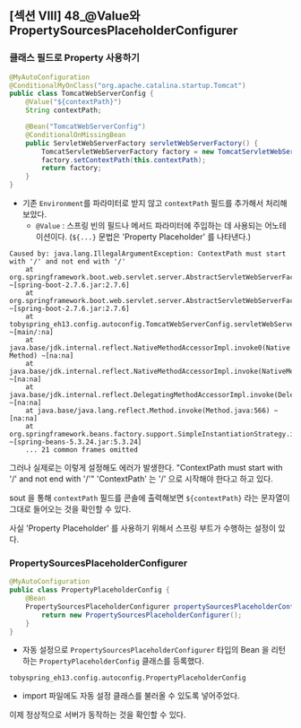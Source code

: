 ## [섹션 VIII] 48_@Value와 PropertySourcesPlaceholderConfigurer

### 클래스 필드로 Property 사용하기
```java
@MyAutoConfiguration
@ConditionalMyOnClass("org.apache.catalina.startup.Tomcat")
public class TomcatWebServerConfig {
    @Value("${contextPath}")
    String contextPath;

    @Bean("TomcatWebServerConfig")
    @ConditionalOnMissingBean
    public ServletWebServerFactory servletWebServerFactory() {
        TomcatServletWebServerFactory factory = new TomcatServletWebServerFactory();
        factory.setContextPath(this.contextPath);
        return factory;
    }
}
```
- 기존 `Environment`를 파라미터로 받지 않고 `contextPath` 필드를 추가해서 처리해보았다.
  - `@Value` : 스프링 빈의 필드나 메서드 파라미터에 주입하는 데 사용되는 어노테이션이다. (`${...}` 문법은 'Property Placeholder' 를 나타낸다.)

```
Caused by: java.lang.IllegalArgumentException: ContextPath must start with '/' and not end with '/'
	at org.springframework.boot.web.servlet.server.AbstractServletWebServerFactory.checkContextPath(AbstractServletWebServerFactory.java:140) ~[spring-boot-2.7.6.jar:2.7.6]
	at org.springframework.boot.web.servlet.server.AbstractServletWebServerFactory.setContextPath(AbstractServletWebServerFactory.java:129) ~[spring-boot-2.7.6.jar:2.7.6]
	at tobyspring_eh13.config.autoconfig.TomcatWebServerConfig.servletWebServerFactory(TomcatWebServerConfig.java:22) ~[main/:na]
	at java.base/jdk.internal.reflect.NativeMethodAccessorImpl.invoke0(Native Method) ~[na:na]
	at java.base/jdk.internal.reflect.NativeMethodAccessorImpl.invoke(NativeMethodAccessorImpl.java:62) ~[na:na]
	at java.base/jdk.internal.reflect.DelegatingMethodAccessorImpl.invoke(DelegatingMethodAccessorImpl.java:43) ~[na:na]
	at java.base/java.lang.reflect.Method.invoke(Method.java:566) ~[na:na]
	at org.springframework.beans.factory.support.SimpleInstantiationStrategy.instantiate(SimpleInstantiationStrategy.java:154) ~[spring-beans-5.3.24.jar:5.3.24]
	... 21 common frames omitted
```
그러나 실제로는 이렇게 설정해도 에러가 발생한다. "ContextPath must start with '/' and not end with '/'" 'ContextPath' 는 '/' 으로 시작해야 한다고 하고 있다.

sout 을 통해 `contextPath` 필드를 콘솔에 출력해보면 `${contextPath}` 라는 문자열이 그대로 들어오는 것을 확인할 수 있다.

사실 'Property Placeholder' 를 사용하기 위해서 스프링 부트가 수행하는 설정이 있다.

### PropertySourcesPlaceholderConfigurer
```java
@MyAutoConfiguration
public class PropertyPlaceholderConfig {
    @Bean
    PropertySourcesPlaceholderConfigurer propertySourcesPlaceholderConfigurer() {
        return new PropertySourcesPlaceholderConfigurer();
    }
}
```
- 자동 설정으로 `PropertySourcesPlaceholderConfigurer` 타입의 Bean 을 리턴하는 `PropertyPlaceholderConfig` 클래스를 등록했다.

```
tobyspring_eh13.config.autoconfig.PropertyPlaceholderConfig
```
- import 파일에도 자동 설정 클래스를 불러올 수 있도록 넣어주었다.

이제 정상적으로 서버가 동작하는 것을 확인할 수 있다.